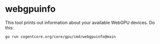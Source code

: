 # webgpuinfo

This tool prints out information about your available WebGPU devices.  Do this:

```sh
go run cogentcore.org/core/gpu/cmd/webgpuinfo@main
```

